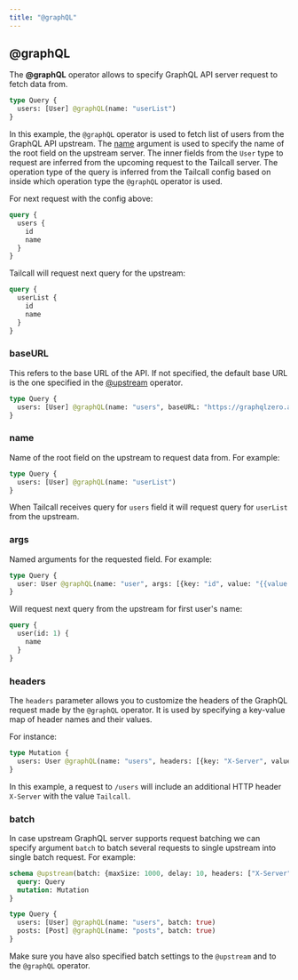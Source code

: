 ```yaml
---
title: "@graphQL"
---
```


## @graphQL

The **@graphQL** operator allows to specify GraphQL API server request to fetch data from.

```graphql showLineNumbers
type Query {
  users: [User] @graphQL(name: "userList")
}
```

In this example, the `@graphQL` operator is used to fetch list of users from the GraphQL API upstream. The [name](#name) argument is used to specify the name of the root field on the upstream server. The inner fields from the `User` type to request are inferred from the upcoming request to the Tailcall server. The operation type of the query is inferred from the Tailcall config based on inside which operation type the `@graphQL` operator is used.

For next request with the config above:

```graphql showLineNumbers
query {
  users {
    id
    name
  }
}
```

Tailcall will request next query for the upstream:

```graphql showLineNumbers
query {
  userList {
    id
    name
  }
}
```

### baseURL

This refers to the base URL of the API. If not specified, the default base URL is the one specified in the [@upstream](#upstream) operator.

```graphql showLineNumbers
type Query {
  users: [User] @graphQL(name: "users", baseURL: "https://graphqlzero.almansi.me/api")
}
```

### name

Name of the root field on the upstream to request data from. For example:

```graphql showLineNumbers
type Query {
  users: [User] @graphQL(name: "userList")
}
```

When Tailcall receives query for `users` field it will request query for `userList` from the upstream.

### args

Named arguments for the requested field. For example:

```graphql showLineNumbers
type Query {
  user: User @graphQL(name: "user", args: [{key: "id", value: "{{value.userId}}"}])
}
```

Will request next query from the upstream for first user's name:

```graphql showLineNumbers
query {
  user(id: 1) {
    name
  }
}
```

### headers

The `headers` parameter allows you to customize the headers of the GraphQL request made by the `@graphQL` operator. It is used by specifying a key-value map of header names and their values.

For instance:

```graphql showLineNumbers
type Mutation {
  users: User @graphQL(name: "users", headers: [{key: "X-Server", value: "Tailcall"}])
}
```

In this example, a request to `/users` will include an additional HTTP header `X-Server` with the value `Tailcall`.

### batch

In case upstream GraphQL server supports request batching we can specify argument `batch` to batch several requests to single upstream into single batch request. For example:

```graphql showLineNumbers
schema @upstream(batch: {maxSize: 1000, delay: 10, headers: ["X-Server", "Authorization"]}) {
  query: Query
  mutation: Mutation
}

type Query {
  users: [User] @graphQL(name: "users", batch: true)
  posts: [Post] @graphQL(name: "posts", batch: true)
}
```

Make sure you have also specified batch settings to the `@upstream` and to the `@graphQL` operator.
